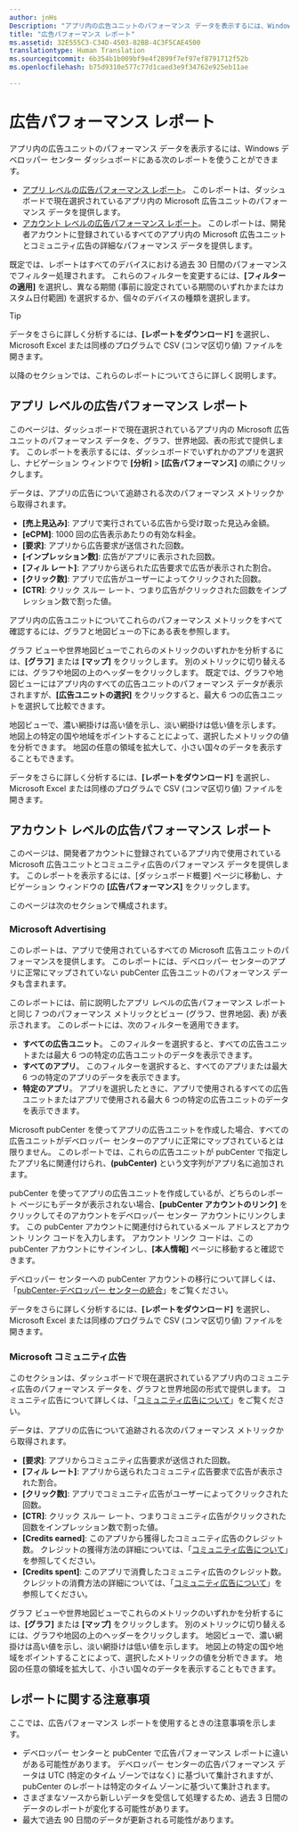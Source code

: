 ```yaml
---
author: jnHs
Description: "アプリ内の広告ユニットのパフォーマンス データを表示するには、Windows デベロッパー センター ダッシュボードにあるアプリ レベルとアカウント レベルの広告パフォーマンス レポートを使います。"
title: "広告パフォーマンス レポート"
ms.assetid: 32E555C3-C34D-4503-82BB-4C3F5CAE4500
translationtype: Human Translation
ms.sourcegitcommit: 6b354b1b009bf9e4f2899f7ef97ef8791712f52b
ms.openlocfilehash: b75d9310e577c77d1caed3e9f34762e925eb11ae

---
```


# 広告パフォーマンス レポート


アプリ内の広告ユニットのパフォーマンス データを表示するには、Windows デベロッパー センター ダッシュボードにある次のレポートを使うことができます。

-   [アプリ レベルの広告パフォーマンス レポート](advertising-performance-report.md#app-level-advertising-performance-report)。 このレポートは、ダッシュボードで現在選択されているアプリ内の Microsoft 広告ユニットのパフォーマンス データを提供します。
-   [アカウント レベルの広告パフォーマンス レポート](advertising-performance-report.md#account-level-advertising-performance-report)。 このレポートは、開発者アカウントに登録されているすべてのアプリ内の Microsoft 広告ユニットとコミュニティ広告の詳細なパフォーマンス データを提供します。

既定では、レポートはすべてのデバイスにおける過去 30 日間のパフォーマンスでフィルター処理されます。 これらのフィルターを変更するには、**[フィルターの適用]** を選択し、異なる期間 (事前に設定されている期間のいずれかまたはカスタム日付範囲) を選択するか、個々のデバイスの種類を選択します。 

> [!TIP]
> データをさらに詳しく分析するには、**[レポートをダウンロード]** を選択し、Microsoft Excel または同様のプログラムで CSV (コンマ区切り値) ファイルを開きます。

以降のセクションでは、これらのレポートについてさらに詳しく説明します。

## アプリ レベルの広告パフォーマンス レポート

このページは、ダッシュボードで現在選択されているアプリ内の Microsoft 広告ユニットのパフォーマンス データを、グラフ、世界地図、表の形式で提供します。 このレポートを表示するには、ダッシュボードでいずれかのアプリを選択し、ナビゲーション ウィンドウで **[分析]** &gt; **[広告パフォーマンス]** の順にクリックします。

データは、アプリの広告について追跡される次のパフォーマンス メトリックから取得されます。

-   **[売上見込み]**: アプリで実行されている広告から受け取った見込み金額。
-   **[eCPM]**: 1000 回の広告表示あたりの有効な料金。
-   **[要求]**: アプリから広告要求が送信された回数。
-   **[インプレッション数]**: 広告がアプリに表示された回数。
-   **[フィル レート]**: アプリから送られた広告要求で広告が表示された割合。
-   **[クリック数]**: アプリで広告がユーザーによってクリックされた回数。
-   **[CTR]**: クリック スルー レート、つまり広告がクリックされた回数をインプレッション数で割った値。

アプリ内の広告ユニットについてこれらのパフォーマンス メトリックをすべて確認するには、グラフと地図ビューの下にある表を参照します。

グラフ ビューや世界地図ビューでこれらのメトリックのいずれかを分析するには、**[グラフ]** または **[マップ]** をクリックします。 別のメトリックに切り替えるには、グラフや地図の上のヘッダーをクリックします。 既定では、グラフや地図ビューにはアプリ内のすべての広告ユニットのパフォーマンス データが表示されますが、**[広告ユニットの選択]** をクリックすると、最大 6 つの広告ユニットを選択して比較できます。

地図ビューで、濃い網掛けは高い値を示し、淡い網掛けは低い値を示します。 地図上の特定の国や地域をポイントすることによって、選択したメトリックの値を分析できます。 地図の任意の領域を拡大して、小さい国々のデータを表示することもできます。

データをさらに詳しく分析するには、**[レポートをダウンロード]** を選択し、Microsoft Excel または同様のプログラムで CSV (コンマ区切り値) ファイルを開きます。

## アカウント レベルの広告パフォーマンス レポート

このページは、開発者アカウントに登録されているアプリ内で使用されている Microsoft 広告ユニットとコミュニティ広告のパフォーマンス データを提供します。 このレポートを表示するには、[ダッシュボード概要] ページに移動し、ナビゲーション ウィンドウの **[広告パフォーマンス]** をクリックします。

このページは次のセクションで構成されます。

### Microsoft Advertising

このレポートは、アプリで使用されているすべての Microsoft 広告ユニットのパフォーマンスを提供します。 このレポートには、デベロッパー センターのアプリに正常にマップされていない pubCenter 広告ユニットのパフォーマンス データも含まれます。

このレポートには、前に説明したアプリ レベルの広告パフォーマンス レポートと同じ 7 つのパフォーマンス メトリックとビュー (グラフ、世界地図、表) が表示されます。 このレポートには、次のフィルターを適用できます。

-   **すべての広告ユニット**。 このフィルターを選択すると、すべての広告ユニットまたは最大 6 つの特定の広告ユニットのデータを表示できます。
-   **すべてのアプリ**。 このフィルターを選択すると、すべてのアプリまたは最大 6 つの特定のアプリのデータを表示できます。
-   **特定のアプリ**。 アプリを選択したときに、アプリで使用されるすべての広告ユニットまたはアプリで使用される最大 6 つの特定の広告ユニットのデータを表示できます。

Microsoft pubCenter を使ってアプリの広告ユニットを作成した場合、すべての広告ユニットがデベロッパー センターのアプリに正常にマップされているとは限りません。 このレポートでは、これらの広告ユニットが pubCenter で指定したアプリ名に関連付けられ、**(pubCenter)** という文字列がアプリ名に追加されます。

pubCenter を使ってアプリの広告ユニットを作成しているが、どちらのレポート ページにもデータが表示されない場合、**[pubCenter アカウントのリンク]** をクリックしてそのアカウントをデベロッパー センター アカウントにリンクします。 この pubCenter アカウントに関連付けられているメール アドレスとアカウント リンク コードを入力します。 アカウント リンク コードは、この pubCenter アカウントにサインインし、**[本人情報]** ページに移動すると確認できます。

デベロッパー センターへの pubCenter アカウントの移行について詳しくは、「[pubCenter-デベロッパー センターの統合](pubcenter-dev-center-integration.md)」をご覧ください。

データをさらに詳しく分析するには、**[レポートをダウンロード]** を選択し、Microsoft Excel または同様のプログラムで CSV (コンマ区切り値) ファイルを開きます。

### Microsoft コミュニティ広告

このセクションは、ダッシュボードで現在選択されているアプリ内のコミュニティ広告のパフォーマンス データを、グラフと世界地図の形式で提供します。 コミュニティ広告について詳しくは、「[コミュニティ広告について](about-community-ads.md)」をご覧ください。

データは、アプリの広告について追跡される次のパフォーマンス メトリックから取得されます。

-   **[要求]**: アプリからコミュニティ広告要求が送信された回数。
-   **[フィル レート]**: アプリから送られたコミュニティ広告要求で広告が表示された割合。
-   **[クリック数]**: アプリでコミュニティ広告がユーザーによってクリックされた回数。
-   **[CTR]**: クリック スルー レート、つまりコミュニティ広告がクリックされた回数をインプレッション数で割った値。
-   **[Credits earned]**: このアプリから獲得したコミュニティ広告のクレジット数。 クレジットの獲得方法の詳細については、「[コミュニティ広告について](about-community-ads.md)」を参照してください。
-   **[Credits spent]**: このアプリで消費したコミュニティ広告のクレジット数。 クレジットの消費方法の詳細については、「[コミュニティ広告について](about-community-ads.md)」を参照してください。

グラフ ビューや世界地図ビューでこれらのメトリックのいずれかを分析するには、**[グラフ]** または **[マップ]** をクリックします。 別のメトリックに切り替えるには、グラフや地図の上のヘッダーをクリックします。 地図ビューで、濃い網掛けは高い値を示し、淡い網掛けは低い値を示します。 地図上の特定の国や地域をポイントすることによって、選択したメトリックの値を分析できます。 地図の任意の領域を拡大して、小さい国々のデータを表示することもできます。

## レポートに関する注意事項

ここでは、広告パフォーマンス レポートを使用するときの注意事項を示します。

- デベロッパー センターと pubCenter で広告パフォーマンス レポートに違いがある可能性があります。 デベロッパー センターの広告パフォーマンス データは UTC (特定のタイム ゾーンではなく) に基づいて集計されますが、pubCenter のレポートは特定のタイム ゾーンに基づいて集計されます。
- さまざまなソースから新しいデータを受信して処理するため、過去 3 日間のデータのレポートが変化する可能性があります。
- 最大で過去 90 日間のデータが更新される可能性があります。

 

 



<!--HONumber=Aug16_HO3-->


